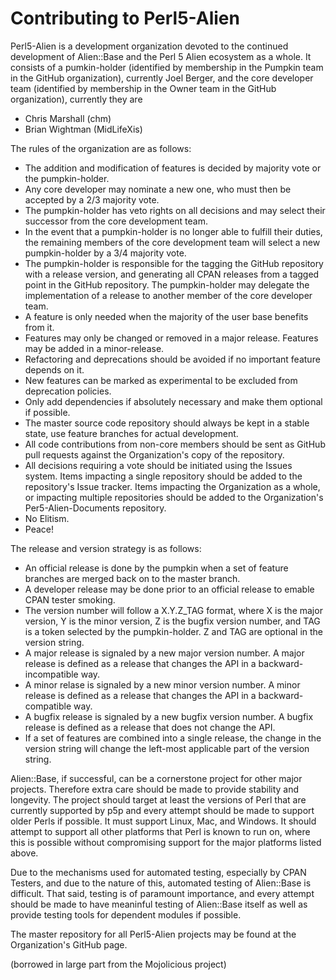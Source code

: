 Contributing to Perl5-Alien
=====================

Perl5-Alien is a development organization devoted to the continued development of Alien::Base and the Perl 5 Alien ecosystem as a whole.
It consists of a pumkin-holder (identified by membership in the Pumpkin team in the GitHub organization), currently Joel Berger, and the core developer team (identified by membership in the Owner team in the GitHub organization), currently they are

* Chris Marshall (chm)
* Brian Wightman (MidLifeXis)

The rules of the organization are as follows:

* The addition and modification of features is decided by majority vote or the pumpkin-holder.
* Any core developer may nominate a new one, who must then be accepted by a 2/3 majority vote.
* The pumpkin-holder has veto rights on all decisions and may select their successor from the core development team.
* In the event that a pumpkin-holder is no longer able to fulfill their duties, the remaining members of the core development team will select a new pumpkin-holder by a 3/4 majority vote.
* The pumpkin-holder is responsible for the tagging the GitHub repository with a release version, and generating all CPAN releases from a tagged point in the GitHub repository.  The pumpkin-holder may delegate the implementation of a release to another member of the core developer team.
* A feature is only needed when the majority of the user base benefits from it.
* Features may only be changed or removed in a major release.  Features may be added in a minor-release.
* Refactoring and deprecations should be avoided if no important feature depends on it.
* New features can be marked as experimental to be excluded from deprecation policies.
* Only add dependencies if absolutely necessary and make them optional if possible.
* The master source code repository should always be kept in a stable state, use feature branches for actual development.
* All code contributions from non-core members should be sent as GitHub pull requests against the Organization's copy of the repository.
* All decisions requiring a vote should be initiated using the Issues system.  Items impacting a single repository should be added to the repository's Issue tracker.  Items impacting the Organization as a whole, or impacting multiple repositories should be added to the Organization's Per5-Alien-Documents repository.
* No Elitism.
* Peace!

The release and version strategy is as follows:
* An official release is done by the pumpkin when a set of feature branches are merged back on to the master branch.
* A developer release may be done prior to an official release to emable CPAN tester smoking.
* The version number will follow a X.Y.Z_TAG format, where X is the major version, Y is the minor version, Z is the bugfix version number, and TAG is a token selected by the pumpkin-holder.  Z and TAG are optional in the version string.
* A major release is signaled by a new major version number.  A major release is defined as a release that changes the API in a backward-incompatible way.
* A minor relase is signaled by a new minor version number.  A minor release is defined as a release that changes the API in a backward-compatible way.
* A bugfix release is signaled by a new bugfix version number.  A bugfix release is defined as a release that does not change the API.
* If a set of features are combined into a single release, the change in the version string will change the left-most applicable part of the version string.


Alien::Base, if successful, can be a cornerstone project for other major projects.
Therefore extra care should be made to provide stability and longevity.
The project should target at least the versions of Perl that are currently supported by p5p and every attempt should be made to support older Perls if possible.
It must support Linux, Mac, and Windows.
It should attempt to support all other platforms that Perl is known to run on, where this is possible without compromising support for the major platforms listed above.

Due to the mechanisms used for automated testing, especially by CPAN Testers, and due to the nature of this, automated testing of Alien::Base is difficult.
That said, testing is of paramount importance, and every attempt should be made to have meaninful testing of Alien::Base itself as well as provide testing tools for dependent modules if possible.

The master repository for all Perl5-Alien projects may be found at the Organization's GitHub page.

(borrowed in large part from the Mojolicious project)
